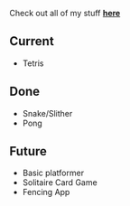 Check out all of my stuff **[here](https://github.com/glacay30/games)**

## Current
* Tetris

## Done
* Snake/Slither
* Pong

## Future
* Basic platformer
* Solitaire Card Game
* Fencing App
